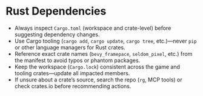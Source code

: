 # Rust Dependencies

- Always inspect `Cargo.toml` (workspace and crate-level) before suggesting dependency changes.
- Use Cargo tooling (`cargo add`, `cargo update`, `cargo tree`, etc.)—never `pip` or other language managers for Rust crates.
- Reference exact crate names (`bevy_framepace`, `seldom_pixel`, etc.) from the manifest to avoid typos or phantom packages.
- Keep the workspace (`Cargo.lock`) consistent across the game and tooling crates—update all impacted members.
- If unsure about a crate’s source, search the repo (`rg`, MCP tools) or check crates.io before recommending actions.
